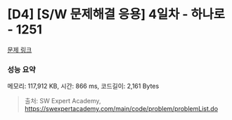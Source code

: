 # [D4] [S/W 문제해결 응용] 4일차 - 하나로 - 1251 

[문제 링크](https://swexpertacademy.com/main/code/problem/problemDetail.do?contestProbId=AV15StKqAQkCFAYD) 

### 성능 요약

메모리: 117,912 KB, 시간: 866 ms, 코드길이: 2,161 Bytes



> 출처: SW Expert Academy, https://swexpertacademy.com/main/code/problem/problemList.do